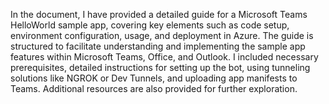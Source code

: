 In the document, I have provided a detailed guide for a Microsoft Teams HelloWorld sample app, covering key elements such as code setup, environment configuration, usage, and deployment in Azure. The guide is structured to facilitate understanding and implementing the sample app features within Microsoft Teams, Office, and Outlook. I included necessary prerequisites, detailed instructions for setting up the bot, using tunneling solutions like NGROK or Dev Tunnels, and uploading app manifests to Teams. Additional resources are also provided for further exploration.